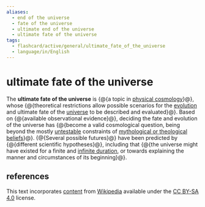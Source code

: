 ```yaml
---
aliases:
  - end of the universe
  - fate of the universe
  - ultimate end of the universe
  - ultimate fate of the universe
tags:
  - flashcard/active/general/ultimate_fate_of_the_universe
  - language/in/English
---
```


# ultimate fate of the universe

The __ultimate fate of the universe__ is {@{a topic in [physical cosmology](physical%20cosmology.md)}@}, whose {@{theoretical restrictions allow possible scenarios for the [evolution](chronology%20of%20the%20universe.md) and ultimate fate of the [universe](universe.md) to be described and evaluated}@}. Based on {@{available observational evidence}@}, deciding the fate and evolution of the universe has {@{become a valid cosmological question, being beyond the mostly [untestable](falsifiability.md) constraints of [mythological or theological beliefs](eschatology.md)}@}. {@{Several possible futures}@} have been predicted by {@{different scientific hypotheses}@}, including that {@{the universe might have existed for a finite and [infinite duration](static%20universe.md), or towards explaining the manner and circumstances of its beginning}@}.

## references

This text incorporates [content](https://en.wikipedia.org/wiki/ultimate_fate_of_the_universe) from [Wikipedia](Wikipedia.md) available under the [CC BY-SA 4.0](https://creativecommons.org/licenses/by-sa/4.0/) license.
